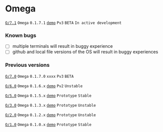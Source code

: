 # Omega

[`O/7.1`](https://github.com/6d6t6/O/tree/main/7) `Omega` `0.1.7.1` [`demo`](https://o-0.pages.dev/) `Pv3` `BETA` `In active development`

### Known bugs

- [ ] multiple terminals will result in buggy experience
- [ ] github and local file versions of the OS will result in buggy experiences

### Previous versions
[`O/7.0`](https://github.com/6d6t6/O/tree/main/7) `Omega` `0.1.7.0` `xxxx` `Pv3` `BETA`

[`O/6.0`](https://github.com/6d6t6/O/tree/main/6) `Omega` `0.1.6.x` [`demo`](https://128bb82c.o-0.pages.dev/) `Pv2` `Unstable`

[`O/5.0`](https://github.com/6d6t6/O/tree/main/5) `Omega` `0.1.5.x` [`demo`](https://6d6t6.github.io/O/5) `Prototype` `Stable`

[`O/3.0`](https://github.com/6d6t6/O/tree/main/3) `Omega` `0.1.3.x` [`demo`](https://6d6t6.github.io/O/3) `Prototype` `Unstable`

[`O/2.0`](https://github.com/6d6t6/O/tree/main/2) `Omega` `0.1.2.x` [`demo`](https://6d6t6.github.io/O/2) `Prototype` `Unstable`

[`O/1.0`](https://github.com/6d6t6/O/tree/main/1) `Omega` `0.1.0.x` [`demo`](https://6d6t6.github.io/O/1) `Prototype` `Stable`
